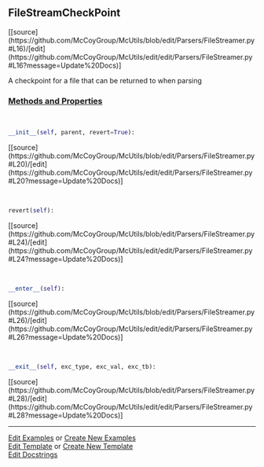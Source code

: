 ## <a id="McUtils.Parsers.FileStreamer.FileStreamCheckPoint">FileStreamCheckPoint</a> 
<div class="docs-source-link" markdown="1">
[[source](https://github.com/McCoyGroup/McUtils/blob/edit/Parsers/FileStreamer.py#L16)/[edit](https://github.com/McCoyGroup/McUtils/edit/edit/Parsers/FileStreamer.py#L16?message=Update%20Docs)]
</div>

A checkpoint for a file that can be returned to when parsing

<div class="collapsible-section">
 <div class="collapsible-section collapsible-section-header" markdown="1">
 
### <a class="collapse-link" data-toggle="collapse" href="#methods">Methods and Properties</a> <a class="float-right" data-toggle="collapse" href="#methods"><i class="fa fa-chevron-down"></i></a>

 </div>
 <div class="collapsible-section collapsible-section-body collapse" id="methods" markdown="1">

<a id="McUtils.Parsers.FileStreamer.FileStreamCheckPoint.__init__" class="docs-object-method">&nbsp;</a> 
```python
__init__(self, parent, revert=True): 
```
<div class="docs-source-link" markdown="1">
[[source](https://github.com/McCoyGroup/McUtils/blob/edit/Parsers/FileStreamer.py#L20)/[edit](https://github.com/McCoyGroup/McUtils/edit/edit/Parsers/FileStreamer.py#L20?message=Update%20Docs)]
</div>

<a id="McUtils.Parsers.FileStreamer.FileStreamCheckPoint.revert" class="docs-object-method">&nbsp;</a> 
```python
revert(self): 
```
<div class="docs-source-link" markdown="1">
[[source](https://github.com/McCoyGroup/McUtils/blob/edit/Parsers/FileStreamer.py#L24)/[edit](https://github.com/McCoyGroup/McUtils/edit/edit/Parsers/FileStreamer.py#L24?message=Update%20Docs)]
</div>

<a id="McUtils.Parsers.FileStreamer.FileStreamCheckPoint.__enter__" class="docs-object-method">&nbsp;</a> 
```python
__enter__(self): 
```
<div class="docs-source-link" markdown="1">
[[source](https://github.com/McCoyGroup/McUtils/blob/edit/Parsers/FileStreamer.py#L26)/[edit](https://github.com/McCoyGroup/McUtils/edit/edit/Parsers/FileStreamer.py#L26?message=Update%20Docs)]
</div>

<a id="McUtils.Parsers.FileStreamer.FileStreamCheckPoint.__exit__" class="docs-object-method">&nbsp;</a> 
```python
__exit__(self, exc_type, exc_val, exc_tb): 
```
<div class="docs-source-link" markdown="1">
[[source](https://github.com/McCoyGroup/McUtils/blob/edit/Parsers/FileStreamer.py#L28)/[edit](https://github.com/McCoyGroup/McUtils/edit/edit/Parsers/FileStreamer.py#L28?message=Update%20Docs)]
</div>

 </div>
</div>




___

[Edit Examples](https://github.com/McCoyGroup/McUtils/edit/gh-pages/ci/examples/McUtils/Parsers/FileStreamer/FileStreamCheckPoint.md) or 
[Create New Examples](https://github.com/McCoyGroup/McUtils/new/gh-pages/?filename=ci/examples/McUtils/Parsers/FileStreamer/FileStreamCheckPoint.md) <br/>
[Edit Template](https://github.com/McCoyGroup/McUtils/edit/gh-pages/ci/docs/McUtils/Parsers/FileStreamer/FileStreamCheckPoint.md) or 
[Create New Template](https://github.com/McCoyGroup/McUtils/new/gh-pages/?filename=ci/docs/templates/McUtils/Parsers/FileStreamer/FileStreamCheckPoint.md) <br/>
[Edit Docstrings](https://github.com/McCoyGroup/McUtils/edit/edit/Parsers/FileStreamer.py#L16?message=Update%20Docs)